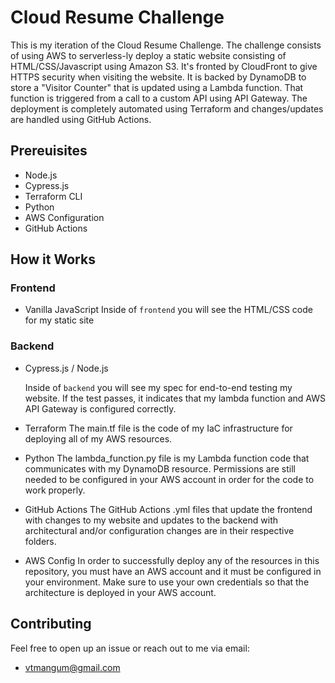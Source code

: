 # Cloud Resume Challenge

This is my iteration of the Cloud Resume Challenge. The challenge consists of using AWS
to serverless-ly deploy a static website consisting of HTML/CSS/Javascript using Amazon S3. It's fronted by CloudFront to give HTTPS security when visiting the website. It is backed by DynamoDB to store a "Visitor Counter" that is updated using a Lambda function. That function is triggered from a call to a custom API using API Gateway. The deployment is completely automated using Terraform and changes/updates are handled using GitHub Actions. 

## Prereuisites

- Node.js
- Cypress.js
- Terraform CLI
- Python
- AWS Configuration
- GitHub Actions

## How it Works

### Frontend

- Vanilla JavaScript
Inside of ```frontend``` you will see the HTML/CSS code for my static site

### Backend

- Cypress.js / Node.js

    Inside of ```backend``` you will see my spec for end-to-end testing my website. If the test passes, it indicates that my lambda function and AWS API Gateway is configured correctly.

- Terraform 
    The main.tf file is the code of my IaC infrastructure for deploying all of my AWS resources.

- Python
    The lambda_function.py file is my Lambda function code that communicates with my DynamoDB resource. Permissions are still needed to be configured in your AWS account in order for the code to work properly.

- GitHub Actions
    The GitHub Actions .yml files that update the frontend with changes to my website and updates to the backend with architectural and/or configuration changes are in their respective folders.  

- AWS Config
    In order to successfully deploy any of the resources in this repository, you must have an AWS account and it must be configured in your environment. Make sure to use your own credentials so that the architecture is deployed in your AWS account. 


## Contributing 

Feel free to open up an issue or reach out to me via email:
- vtmangum@gmail.com
